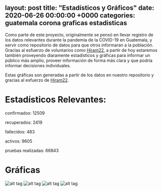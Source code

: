 layout: post
title:  "Estadísticos y Gráficos"
date:   2020-06-26 00:00:00 +0000
categories: guatemala corona graficas estadisticas 
---


Como parte de este proyecto, originalmente se pensó en llevar registro de los datos relevantes durante la pandemia de la COVID-19 en Guatemala, y servir como repositorio de datos para que otros informaran a la población. Gracias al esfuerzo de voluntarios como [Hiram22](https://github.com/hiram22), a partir de hoy estaremos también proveyendo diaramente estadísticos y gráficas para informar un público más amplio, proveer información de forma más clara y que podría informar decisiones individuales.

Estas gráficas son generadas a partir de los datos en nuestro repositorio y gracias al esfuerzo de [Hiram22](https://github.com/hiram22).

# Estadísticos Relevantes:

confirmados:  12509

recuperados:  2419

fallecidos:  483

activos:  9605	

pruebas realizadas:  66843

# Gráficas

![alt tag](https://github.com/ncovgt2020/ncovgt2020/blob/resources/images/Casos_Acumulados.png)
![alt tag](https://github.com/ncovgt2020/ncovgt2020/blob/resources/images/Casos_Acumulados_v2.png)
![alt tag](https://github.com/ncovgt2020/ncovgt2020/blob/resources/images/Casos_Diarios_V0.png)
![alt tag](https://github.com/ncovgt2020/ncovgt2020/blob/master/resources/Resumen_Pruebas_semilogy.png)